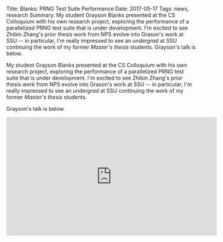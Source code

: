 Title: Blanks: PRNG Test Suite Performance
Date: 2017-05-17
Tags: news, research
Summary: My student Grayson Blanks presented at the CS Colloquium with his own research project, exploring the performance of a parallelized PRNG test suite that is under development. I'm excited to see Zhibin Zhang's prior thesis work from NPS evolve into Grason's work at SSU -- in particular, I'm really impressed to see an *undergrad* at SSU continuing the work of my former *Master's thesis* students. Grayson's talk is below.

My student Grayson Blanks presented at the CS Colloquium with his own research project, exploring the performance of a parallelized PRNG test suite that is under development. I'm excited to see Zhibin Zhang's prior thesis work from NPS evolve into Grason's work at SSU -- in particular, I'm really impressed to see an *undergrad* at SSU continuing the work of my former *Master's thesis* students.

Grayson's talk is below.

<iframe width="560" height="315" src="https://www.youtube.com/embed/CqzenZVpPYU" frameborder="0" allowfullscreen></iframe>